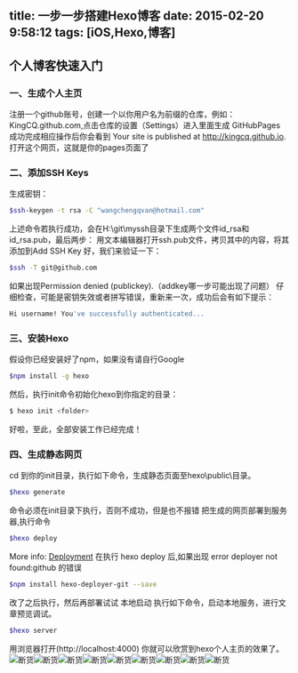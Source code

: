 title: 一步一步搭建Hexo博客
date: 2015-02-20 9:58:12
tags: [iOS,Hexo,博客]
---

## 个人博客快速入门

### 一、生成个人主页
  注册一个github账号，创建一个以你用户名为前缀的仓库，例如：KingCQ.github.com,点击仓库的设置（Settings）进入里面生成 GitHubPages 成功完成相应操作后你会看到 Your site is published at http://kingcq.github.io. 打开这个网页，这就是你的pages页面了

  <!-- more -->
### 二、添加SSH Keys 
  
  生成密钥：
  ``` bash
  $ssh-keygen -t rsa -C "wangchengqvan@hotmail.com" 
  ```
  上述命令若执行成功，会在H:\git\myssh目录下生成两个文件id_rsa和id_rsa.pub，最后两步：
  用文本编辑器打开ssh.pub文件，拷贝其中的内容，将其添加到Add SSH Key
  好，我们来验证一下：
  ``` bash
  $ssh -T git@github.com
  ```
  如果出现Permission denied (publickey).（addkey哪一步可能出现了问题）
  仔细检查，可能是密钥失效或者拼写错误，重新来一次，成功后会有如下提示：
  ``` bash
  Hi username! You've successfully authenticated...
  ```

### 三、安装Hexo
  假设你已经安装好了npm，如果没有请自行Google
  ``` bash
  $npm install -g hexo
  ```
  然后，执行init命令初始化hexo到你指定的目录：
  ``` bash
  $ hexo init <folder>
  ```
  好啦，至此，全部安装工作已经完成！

### 四、生成静态网页
  cd 到你的init目录，执行如下命令，生成静态页面至hexo\public\目录。
  ``` bash
  $hexo generate
  ```
  命令必须在init目录下执行，否则不成功，但是也不报错
  把生成的网页部署到服务器,执行命令
  ``` bash
  $hexo deploy
  ```
  More info: [Deployment](https://hexo.io/docs/deployment.html)
  在执行 hexo deploy 后,如果出现 error deployer not found:github 的错误

  ``` bash
  $npm install hexo-deployer-git --save
  ``` 
  改了之后执行，然后再部署试试
  本地启动
  执行如下命令，启动本地服务，进行文章预览调试。

  ``` bash
  $hexo server
  ```
  用浏览器打开(http://localhost:4000)
  你就可以欣赏到hexo个人主页的效果了。
  ![断货](http://7xslr9.com1.z0.glb.clouddn.com/kingcqduanhuo%402x.png)![断货](http://7xslr9.com1.z0.glb.clouddn.com/kingcqduanhuo%402x.png)![断货](http://7xslr9.com1.z0.glb.clouddn.com/kingcqduanhuo%402x.png)![断货](http://7xslr9.com1.z0.glb.clouddn.com/kingcqduanhuo%402x.png)![断货](http://7xslr9.com1.z0.glb.clouddn.com/kingcqduanhuo%402x.png)![断货](http://7xslr9.com1.z0.glb.clouddn.com/kingcqduanhuo%402x.png)![断货](http://7xslr9.com1.z0.glb.clouddn.com/kingcqduanhuo%402x.png)![断货](http://7xslr9.com1.z0.glb.clouddn.com/kingcqduanhuo%402x.png)![断货](http://7xslr9.com1.z0.glb.clouddn.com/kingcqduanhuo%402x.png)




